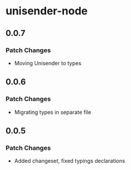 # unisender-node

## 0.0.7

### Patch Changes

- Moving Unisender to types

## 0.0.6

### Patch Changes

- Migrating types in separate file

## 0.0.5

### Patch Changes

- Added changeset, fixed typings declarations
